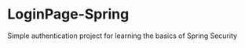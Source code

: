 # LoginPage-Spring

<p>Simple authentication project for learning the basics of Spring Security</p>
